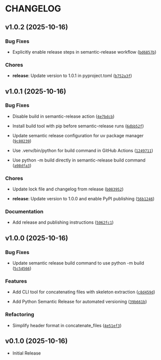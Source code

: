 # CHANGELOG

<!-- version list -->

## v1.0.2 (2025-10-16)

### Bug Fixes

- Explicitly enable release steps in semantic-release workflow
  ([`bd6857b`](https://github.com/undo76/loppers/commit/bd6857b29e2a3fc40c06324e7b5c70fdb6964de4))

### Chores

- **release**: Update version to 1.0.1 in pyproject.toml
  ([`b752a3f`](https://github.com/undo76/loppers/commit/b752a3fdb63ec21243d97cf508312a1f716a9979))


## v1.0.1 (2025-10-16)

### Bug Fixes

- Disable build in semantic-release action
  ([`4e7bdcb`](https://github.com/undo76/loppers/commit/4e7bdcba2a7e9159feb6953385a607c992cbed29))

- Install build tool with pip before semantic-release runs
  ([`6dbb52f`](https://github.com/undo76/loppers/commit/6dbb52fffbe27df5030c2b49e210ebda0ebf80c8))

- Update semantic release configuration for uv package manager
  ([`9c80239`](https://github.com/undo76/loppers/commit/9c802394f152056221038e33a0ca3580a4ee8461))

- Use .venv/bin/python for build command in GitHub Actions
  ([`1249711`](https://github.com/undo76/loppers/commit/12497119d121e2fcf3b96dcefb5dc33d4f1391fd))

- Use python -m build directly in semantic-release build command
  ([`a98dfa3`](https://github.com/undo76/loppers/commit/a98dfa308ddc82b222d54994bef403010cb1d5ba))

### Chores

- Update lock file and changelog from release
  ([`b083952`](https://github.com/undo76/loppers/commit/b083952440a2924d69c965bbbed6dfd05c6bde46))

- **release**: Update version to 1.0.0 and enable PyPI publishing
  ([`56b1246`](https://github.com/undo76/loppers/commit/56b12463432a0ba044ad2096518ed76feb3c6054))

### Documentation

- Add release and publishing instructions
  ([`5062fc1`](https://github.com/undo76/loppers/commit/5062fc152933ab6f6bdfcf9b16c2c92e9fab178f))


## v1.0.0 (2025-10-16)

### Bug Fixes

- Update semantic release build command to use python -m build
  ([`5c54566`](https://github.com/undo76/loppers/commit/5c545667d6a30c5ec52c384775f298b6d597d3ab))

### Features

- Add CLI tool for concatenating files with skeleton extraction
  ([`c8d459d`](https://github.com/undo76/loppers/commit/c8d459d4ba1bc95e9ce67218a108a92c819d05af))

- Add Python Semantic Release for automated versioning
  ([`39b661b`](https://github.com/undo76/loppers/commit/39b661b8dfeff1f9d430c21598d5b2323b204b11))

### Refactoring

- Simplify header format in concatenate_files
  ([`4e51ef3`](https://github.com/undo76/loppers/commit/4e51ef36c782c2b3fc265bbfa6b8b6d8a1bdea4d))


## v0.1.0 (2025-10-16)

- Initial Release
